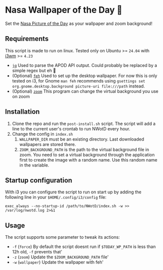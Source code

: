 # Nasa Wallpaper of the Day 🚀

Set the [Nasa Picture of the Day](https://apod.nasa.gov/apod/astropix.html) as your wallpaper and zoom background!

## Requirements

This script is made to run on linux. Tested only on Ubuntu >= `24.04` with [i3wm](https://i3wm.org/) >= `4.23`

- [`jq`](https://jqlang.github.io/jq/) Used to parse the APOD API output. Could probably be replaced by a simple regex but eh 🤷
- (Optional) [`feh`](https://feh.finalrewind.org/) Used to set up the desktop wallpaper. For now this is only tested on i3, for Gnome `man feh` recommends using `gsettings set org.gnome.desktop.background picture-uri file:///path` instead.
- (Optional) [`zoom`](https://zoom.us/) This program can change the virtual background you use on zoom

## Installation

1. Clone the repo and run the `post-install.sh` script. The script will add a line to the current user's crontab to run NWotD every hour.
1. Change the config in `index.sh`
    1. `WALLPAPER_DIR` must be an existing directory. Last downloaded wallpapers are stored there.
    1. `ZOOM_BACKGROUND_PATH` is the path to the virtual background file in zoom. You need to set a virtual background through the application first to create the image with a random name. Use this random name in the variable.

## Startup configuration

With i3 you can configure the script to run on start up by adding the following line in your `$HOME/.config/i3/config` file:

```
exec_always --no-startup-id /path/to/NWotD/index.sh -w >> /var/log/nwotd.log 2>&1
```

## Usage

The script supports some parameter to tweak its actions:

- `-f` (`force`) By default the script doesnt run if `$TODAY_WP_PATH` is less than 12h old, `-f` prevents that'
- `-z` (`zoom`) Update the `$ZOOM_BACKGROUND_PATH` file'
- `-w` (`wallpaper`) Update the wallpaper with feh'
